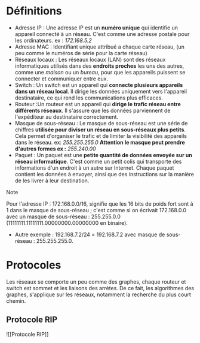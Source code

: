 # Définitions
- Adresse IP : Une adresse IP est un **numéro unique** qui identifie un appareil connecté à un réseau. C'est comme une adresse postale pour les ordinateurs. ex : *172.168.5.2*
- Adresse MAC : Identifiant unique attribué a chaque carte réseau, (un peu comme le numéros de série pour la carte réseau)
- Réseaux locaux : Les réseaux locaux (LAN) sont des réseaux informatiques utilisés dans des **endroits proches** les uns des autres, comme une *maison* ou un *bureau*, pour que les appareils puissent se connecter et communiquer entre eux.
- Switch : Un switch est un appareil qui **connecte plusieurs appareils dans un réseau local**. Il dirige les données uniquement vers l'appareil destinataire, ce qui rend les communications plus efficaces.
- Routeur  :Un routeur est un appareil qui **dirige le trafic réseau entre différents réseaux**. Il s'assure que les données parviennent de l'expéditeur au destinataire correctement.
- Masque de sous-réseau : Le masque de sous-réseau est une série de chiffres **utilisée pour diviser un réseau en sous-réseaux plus petits**. Cela permet d'organiser le trafic et de limiter la visibilité des appareils dans le réseau. ex: *255.255.255.0* 
  **Attention le masque peut prendre d'autres formes ex :** *255.240.00*
- Paquet : Un paquet est une **petite quantité de données envoyée sur un réseau informatique**. C'est comme un petit colis qui transporte des informations d'un endroit à un autre sur Internet. Chaque paquet contient les données à envoyer, ainsi que des instructions sur la manière de les livrer à leur destination.

> [!note]
> Pour l'adresse IP : 172.168.0.0/16, signifie que les 16 bits de poids fort sont à 1 dans le masque de sous-réseau ; c'est comme si on écrivait 172.168.0.0 avec un masque de sous-réseau : 255.255.0.0 (11111111.11111111.00000000.00000000 en binaire).
> - Autre exemple : 192.168.7.2/24 = 192.168.7.2 avec masque de sous-réseau : 255.255.255.0.
# Protocoles
Les réseaux se comporte un peu comme des graphes, chaque routeur et switch est sommet et les liaisons des arrètes. De ce fait, les algorithmes des graphes, s'applique sur les réseaux, notamment la recherche du plus court chemin.
## Protocole RIP
![[Protocole RIP]]
